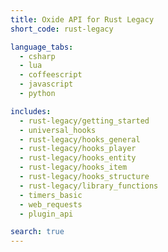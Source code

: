 ```yaml
---
title: Oxide API for Rust Legacy
short_code: rust-legacy

language_tabs:
  - csharp
  - lua
  - coffeescript
  - javascript
  - python

includes:
  - rust-legacy/getting_started
  - universal_hooks
  - rust-legacy/hooks_general
  - rust-legacy/hooks_player
  - rust-legacy/hooks_entity
  - rust-legacy/hooks_item
  - rust-legacy/hooks_structure
  - rust-legacy/library_functions
  - timers_basic
  - web_requests
  - plugin_api

search: true
---
```


